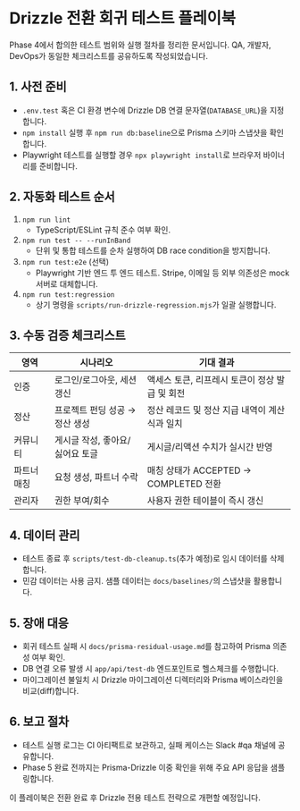 # Drizzle 전환 회귀 테스트 플레이북

Phase 4에서 합의한 테스트 범위와 실행 절차를 정리한 문서입니다. QA, 개발자, DevOps가 동일한 체크리스트를 공유하도록 작성되었습니다.

## 1. 사전 준비
- `.env.test` 혹은 CI 환경 변수에 Drizzle DB 연결 문자열(`DATABASE_URL`)을 지정합니다.
- `npm install` 실행 후 `npm run db:baseline`으로 Prisma 스키마 스냅샷을 확인합니다.
- Playwright 테스트를 실행할 경우 `npx playwright install`로 브라우저 바이너리를 준비합니다.

## 2. 자동화 테스트 순서
1. `npm run lint`
   - TypeScript/ESLint 규칙 준수 여부 확인.
2. `npm run test -- --runInBand`
   - 단위 및 통합 테스트를 순차 실행하여 DB race condition을 방지합니다.
3. `npm run test:e2e` (선택)
   - Playwright 기반 엔드 투 엔드 테스트. Stripe, 이메일 등 외부 의존성은 mock 서버로 대체합니다.
4. `npm run test:regression`
   - 상기 명령을 `scripts/run-drizzle-regression.mjs`가 일괄 실행합니다.

## 3. 수동 검증 체크리스트
| 영역 | 시나리오 | 기대 결과 |
| --- | --- | --- |
| 인증 | 로그인/로그아웃, 세션 갱신 | 액세스 토큰, 리프레시 토큰이 정상 발급 및 회전 |
| 정산 | 프로젝트 펀딩 성공 → 정산 생성 | 정산 레코드 및 정산 지급 내역이 계산식과 일치 |
| 커뮤니티 | 게시글 작성, 좋아요/싫어요 토글 | 게시글/리액션 수치가 실시간 반영 |
| 파트너 매칭 | 요청 생성, 파트너 수락 | 매칭 상태가 ACCEPTED → COMPLETED 전환 |
| 관리자 | 권한 부여/회수 | 사용자 권한 테이블이 즉시 갱신 |

## 4. 데이터 관리
- 테스트 종료 후 `scripts/test-db-cleanup.ts`(추가 예정)로 임시 데이터를 삭제합니다.
- 민감 데이터는 사용 금지. 샘플 데이터는 `docs/baselines/`의 스냅샷을 활용합니다.

## 5. 장애 대응
- 회귀 테스트 실패 시 `docs/prisma-residual-usage.md`를 참고하여 Prisma 의존성 여부 확인.
- DB 연결 오류 발생 시 `app/api/test-db` 엔드포인트로 헬스체크를 수행합니다.
- 마이그레이션 불일치 시 Drizzle 마이그레이션 디렉터리와 Prisma 베이스라인을 비교(diff)합니다.

## 6. 보고 절차
- 테스트 실행 로그는 CI 아티팩트로 보관하고, 실패 케이스는 Slack #qa 채널에 공유합니다.
- Phase 5 완료 전까지는 Prisma-Drizzle 이중 확인을 위해 주요 API 응답을 샘플링합니다.

이 플레이북은 전환 완료 후 Drizzle 전용 테스트 전략으로 개편할 예정입니다.
